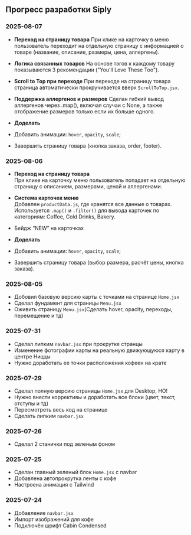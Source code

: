 ## Прогресс разработки Siply

### 2025-08-07
- **Переход на страницу товара**
   При клике на карточку в меню пользователь переходит на отдельную страницу с информацией о товаре (название, описание, размеры, цена, аллергены).
- **Логика связанных товаров**
   На основе тэгов к каждому товару показываются 3 рекомендации ("You’ll Love These Too").
- **Scroll to Top при переходе**
   При переходе на страницу товара страница автоматически прокручивается вверх `ScrollToTop.jsx`.
- **Поддержка аллергенов и размеров**
   Сделан гибкий вывод аллергенов через .map(), включая случаи с None, а также отображение размеров только если их больше одного.

- **Доделать** 
- Добавить анимации: `hover`, `opacity`, `scale`;
- Завершить страницу товара (кнопка заказа, order, footer).

### 2025-08-06
- **Переход на страницу товара**  
   При клике на карточку меню пользователь попадает на отдельную страницу с описанием, размерами, ценой и аллергенами.
- **Система карточек меню**  
   Добавлен `productData.js`, где хранятся все данные о товарах. Используется `.map()` и `.filter()` для вывода карточек по категориям: Coffee, Cold Drinks, Bakery.
- Бейдж “NEW” на карточках

- **Доделать** 
- Добавить анимации: `hover`, `opacity`, `scale`;
- Завершить страницу товара (выбор размера, расчёт цены, кнопка заказа).

### 2025-08-05
- Добовил базовую версию карты с точками на странице `Home.jsx`
- Сделал фундамент для страницы `Menu.jsx`
- Оживить страницу `Menu.jsx`(Сделать hover, opacity, переходы, перемещение и тд)

### 2025-07-31
- Сделал липким `navbar.jsx` при прокрутке странцы
- Изменение фотографии карты на реальную движующуюся карту в центре Ниццы
- Нужно доработать ее точки расположения кофеен на крате

### 2025-07-29
- Сделал полную версию страницы `Home.jsx` для Desktop, НО!
- Нужно внести коррективы и доработать все блоки (цвет, текст, отступы и тд)
- Пересмотреть весь код на странице
- Сделать липким `navbar.jsx`

### 2025-07-26
- Сделал 2 станички под зеленым фоном

### 2025-07-25
- Сделан главный зеленый блок `Home.jsx` c navbar
- Добавлена автопрокрутка ленты с кофе
- Настроена анимация с Tailwind

### 2025-07-24
- Добавление `navbar.jsx`
- Импорт изображений для кофе
- Подключён шрифт Cabin Condensed